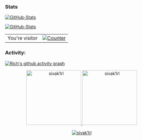 ### Stats

<!--<img src="https://gpvc.arturio.dev/sivak1rl"/>-->

[![GitHub-Stats](https://github-readme-stats.vercel.app/api?username=sivak1rl&show_icons=true&theme=chartreuse-dark)](https://github.com/sivak1rl)


[![GitHub-Stats](https://github-readme-stats.vercel.app/api/top-langs?username=sivak1rl&show_icons=true&theme=chartreuse-dark)](https://github.com/sivak1rl)

<table>
  <tr>
    <td>You're visitor</td>
    <td><a href="https://github.com/sivak1rl"><img src="https://profile-counter.glitch.me/sivak1rl/count.svg" alt="Counter" /></a></td>
  </tr>
</table>
<h3 align="left">Activity:</h3>

[![Rich's github activity graph](https://github-readme-activity-graph.vercel.app/graph?username=sivak1rl&bg_color=100f0f&color=4c5e9e&line=4c569e&point=403e41&area=true&hide_border=true)](https://github.com/ashutosh00710/github-readme-activity-graph)

<div align="center">
  <a href="https://github.com/sivak1rl">
    <img height="180em" src="https://github-readme-stats.vercel.app/api/top-langs?username=sivak1rl&show_icons=true&locale=en&layout=compact&theme=tokyonight" alt="sivak1rl"/>
    <img height="180em" src="https://github-readme-stats.vercel.app/api?username=sivak1rl&show_icons=true&locale=en&layout=compact&theme=tokyonight" alt="sivak1rl"/>
  </a>
</div>
<p align="center">
  <a href="https://github.com/sivak1rl">
    <img src="https://github-readme-streak-stats.herokuapp.com/?user=sivak1rl&&theme=tokyonight" alt="sivak1rl" />
  </a>
</p>
